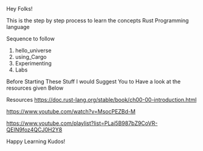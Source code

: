 Hey Folks!

This is the step by step process to learn the concepts Rust Programming language 

Sequence to follow 

1. hello_universe
2. using_Cargo
3. Experimenting
4. Labs

Before Starting These Stuff I would Suggest You to Have a look at the resources given Below

Resources
https://doc.rust-lang.org/stable/book/ch00-00-introduction.html

https://www.youtube.com/watch?v=MsocPEZBd-M

https://www.youtube.com/playlist?list=PLai5B987bZ9CoVR-QEIN9foz4QCJ0H2Y8

Happy Learning
Kudos!